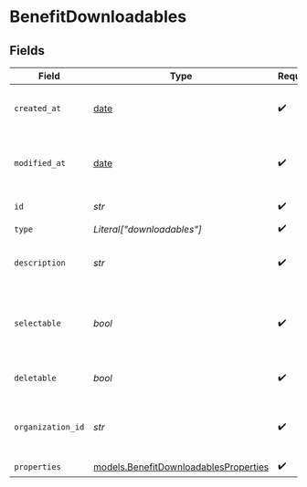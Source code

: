 # BenefitDownloadables


## Fields

| Field                                                                                | Type                                                                                 | Required                                                                             | Description                                                                          |
| ------------------------------------------------------------------------------------ | ------------------------------------------------------------------------------------ | ------------------------------------------------------------------------------------ | ------------------------------------------------------------------------------------ |
| `created_at`                                                                         | [date](https://docs.python.org/3/library/datetime.html#date-objects)                 | :heavy_check_mark:                                                                   | Creation timestamp of the object.                                                    |
| `modified_at`                                                                        | [date](https://docs.python.org/3/library/datetime.html#date-objects)                 | :heavy_check_mark:                                                                   | Last modification timestamp of the object.                                           |
| `id`                                                                                 | *str*                                                                                | :heavy_check_mark:                                                                   | The ID of the benefit.                                                               |
| `type`                                                                               | *Literal["downloadables"]*                                                           | :heavy_check_mark:                                                                   | N/A                                                                                  |
| `description`                                                                        | *str*                                                                                | :heavy_check_mark:                                                                   | The description of the benefit.                                                      |
| `selectable`                                                                         | *bool*                                                                               | :heavy_check_mark:                                                                   | Whether the benefit is selectable when creating a product.                           |
| `deletable`                                                                          | *bool*                                                                               | :heavy_check_mark:                                                                   | Whether the benefit is deletable.                                                    |
| `organization_id`                                                                    | *str*                                                                                | :heavy_check_mark:                                                                   | The ID of the organization owning the benefit.                                       |
| `properties`                                                                         | [models.BenefitDownloadablesProperties](../models/benefitdownloadablesproperties.md) | :heavy_check_mark:                                                                   | N/A                                                                                  |